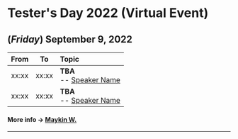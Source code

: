 # Tester's Day 2022 (Virtual Event)

## **(*Friday*) September 9, 2022**

| From    |    To    |  Topic                                                |
|:-------:|:--------:|:------------------------------------------------------|
| xx:xx   |  xx:xx   | <b>TBA</b> <br>-- [Speaker Name](https://fb.me/#)     |
| xx:xx   |  xx:xx   | <b>TBA</b> <br>-- [Speaker Name](https://fb.me/#)     |

#### More info -> [Maykin W.](https://line.me/R/ti/p/%40maykin)

---